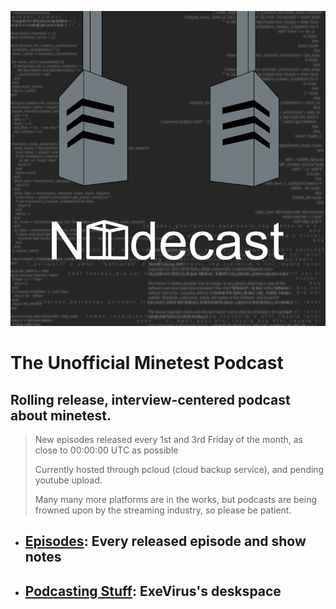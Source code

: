 ![Nodecast Logo](assets/nodecast_sm.jpg)
# The Unofficial Minetest Podcast
## Rolling release, interview-centered podcast about minetest.
> New episodes released every 1st and 3rd Friday of the month, as close to 00:00:00 UTC as possible
> 
> Currently hosted through pcloud (cloud backup service), and pending youtube upload.
>
> Many many more platforms are in the works, but podcasts are being frowned upon by the streaming industry, so please be patient.
- ## [Episodes](episodes/readme.md): Every released episode and show notes
- ## [Podcasting Stuff](podcasting_stuff): ExeVirus's deskspace

